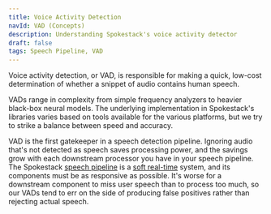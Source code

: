 ```yaml
---
title: Voice Activity Detection
navId: VAD (Concepts)
description: Understanding Spokestack's voice activity detector
draft: false
tags: Speech Pipeline, VAD
---
```


<img src="../../assets/docs/concepts-vad+wake-word.png" style="display:none"/>

Voice activity detection, or VAD, is responsible for making a quick, low-cost determination of whether a snippet of audio contains human speech.

VADs range in complexity from simple frequency analyzers to heavier black-box neural models. The underlying implementation in Spokestack's libraries varies based on tools available for the various platforms, but we try to strike a balance between speed and accuracy.

VAD is the first gatekeeper in a speech detection pipeline. Ignoring audio that's not detected as speech saves processing power, and the savings grow with each downstream processor you have in your speech pipeline. The Spokestack [speech pipeline](/docs/concepts/speech-pipeline) is a [soft real-time](https://en.wikipedia.org/wiki/Real-time_computing#Criteria_for_real-time_computing) system, and its components must be as responsive as possible. It's worse for a downstream component to miss user speech than to process too much, so our VADs tend to err on the side of producing false positives rather than rejecting actual speech.
